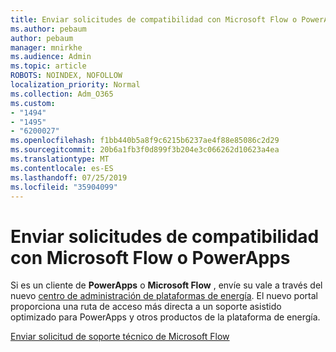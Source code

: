 ```yaml
---
title: Enviar solicitudes de compatibilidad con Microsoft Flow o PowerApps
ms.author: pebaum
author: pebaum
manager: mnirkhe
ms.audience: Admin
ms.topic: article
ROBOTS: NOINDEX, NOFOLLOW
localization_priority: Normal
ms.collection: Adm_O365
ms.custom:
- "1494"
- "1495"
- "6200027"
ms.openlocfilehash: f1bb440b5a8f9c6215b6237ae4f88e85086c2d29
ms.sourcegitcommit: 20b6a1fb3f0d899f3b204e3c066262d10623a4ea
ms.translationtype: MT
ms.contentlocale: es-ES
ms.lasthandoff: 07/25/2019
ms.locfileid: "35904099"
---
```

# <a name="submit-powerapps-or-microsoft-flow-support-requests"></a>Enviar solicitudes de compatibilidad con Microsoft Flow o PowerApps

Si es un cliente de **PowerApps** o **Microsoft Flow** , envíe su vale a través del nuevo [centro de administración de plataformas de energía](https://admin.powerplatform.microsoft.com/support?newTicket&product=15819). El nuevo portal proporciona una ruta de acceso más directa a un soporte asistido optimizado para PowerApps y otros productos de la plataforma de energía.

[Enviar solicitud de soporte técnico de Microsoft Flow](https://admin.powerplatform.microsoft.com/support?newTicket&product=Flow)